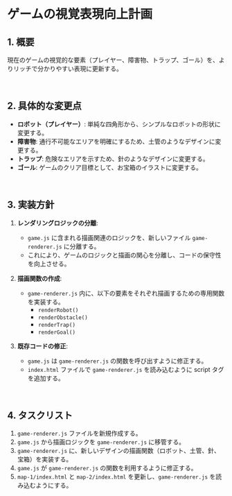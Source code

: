 # ゲームの視覚表現向上計画

## 1. 概要

現在のゲームの視覚的な要素（プレイヤー、障害物、トラップ、ゴール）を、よりリッチで分かりやすい表現に更新する。

<br />

## 2. 具体的な変更点

-   **ロボット（プレイヤー）**: 単純な四角形から、シンプルなロボットの形状に変更する。
-   **障害物**: 通行不可能なエリアを明確にするため、土管のようなデザインに変更する。
-   **トラップ**: 危険なエリアを示すため、針のようなデザインに変更する。
-   **ゴール**: ゲームのクリア目標として、お宝箱のイラストに変更する。

<br />

## 3. 実装方針

1.  **レンダリングロジックの分離**:
    -   `game.js` に含まれる描画関連のロジックを、新しいファイル `game-renderer.js` に分離する。
    -   これにより、ゲームのロジックと描画の関心を分離し、コードの保守性を向上させる。

2.  **描画関数の作成**:
    -   `game-renderer.js` 内に、以下の要素をそれぞれ描画するための専用関数を実装する。
        -   `renderRobot()`
        -   `renderObstacle()`
        -   `renderTrap()`
        -   `renderGoal()`

3.  **既存コードの修正**:
    -   `game.js` は `game-renderer.js` の関数を呼び出すように修正する。
    -   `index.html` ファイルで `game-renderer.js` を読み込むように script タグを追加する。

<br />

## 4. タスクリスト

1.  `game-renderer.js` ファイルを新規作成する。
2.  `game.js` から描画ロジックを `game-renderer.js` に移管する。
3.  `game-renderer.js` に、新しいデザインの描画関数（ロボット、土管、針、宝箱）を実装する。
4.  `game.js` が `game-renderer.js` の関数を利用するように修正する。
5.  `map-1/index.html` と `map-2/index.html` を更新し、`game-renderer.js` を読み込むようにする。
